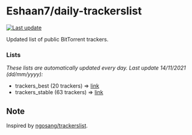 
# Eshaan7/daily-trackerslist 

[![Last update](https://img.shields.io/badge/Last%20update-14/11/2021-blue.svg)](#)

Updated list of public BitTorrent trackers.

### Lists
*These lists are automatically updated every day. Last update 14/11/2021 (_dd/mm/yyyy_):*

* trackers_best (20 trackers) => [link](https://raw.githubusercontent.com/eshaan7/daily-trackerslist/master/trackers_best.txt)
* trackers_stable (63 trackers) => [link](https://raw.githubusercontent.com/eshaan7/daily-trackerslist/master/trackers_stable.txt)

## Note

Inspired by [ngosang/trackerslist](https://github.com/ngosang/trackerslist).
